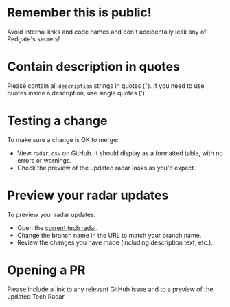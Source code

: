 # Remember this is public!

Avoid internal links and code names and don't accidentally leak any of Redgate's secrets!

# Contain description in quotes

Please contain all `description` strings in quotes ("). If you need to use quotes inside a description, use single quotes (').

# Testing a change

To make sure a change is OK to merge:
* View `radar.csv` on GitHub. It should display as a formatted table, with no errors or warnings.
* Check the preview of the updated radar looks as you'd expect.

# Preview your radar updates

To preview your radar updates:
* Open the [current tech radar](https://radar.thoughtworks.com/?sheetId=https%3A%2F%2Fraw.githubusercontent.com%2Fred-gate%2FTech-Radar%2Fmain%2Fradar.csv).
* Change the branch name in the URL to match your branch name.
* Review the changes you have made (including description text, etc.).

# Opening a PR

Please include a link to any relevant GitHub issue and to a preview of the updated Tech Radar.

